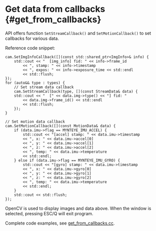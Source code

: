# Get data from callbacks {#get_from_callbacks}

API offers function ``SetStreamCallback()`` and ``SetMotionCallback()`` to set callbacks for various data.

Reference code snippet:

```
cam.SetImgInfoCallback([](const std::shared_ptr<ImgInfo>& info) {
    std::cout << "  [img_info] fid: " << info->frame_id
        << ", stamp: " << info->timestamp
        << ", expos: " << info->exposure_time << std::endl
        << std::flush;
});
for (auto&& type : types) {
    // Set stream data callback
    cam.SetStreamCallback(type, [](const StreamData& data) {
    std::cout << "  [" << data.img->type() << "] fid: "
        << data.img->frame_id() << std::endl
        << std::flush;
    });
}

// Set motion data callback
cam.SetMotionCallback([](const MotionData& data) {
    if (data.imu->flag == MYNTEYE_IMU_ACCEL) {
        std::cout << "[accel] stamp: " << data.imu->timestamp
        << ", x: " << data.imu->accel[0]
        << ", y: " << data.imu->accel[1]
        << ", z: " << data.imu->accel[2]
        << ", temp: " << data.imu->temperature
        << std::endl;
    } else if (data.imu->flag == MYNTEYE_IMU_GYRO) {
        std::cout << "[gyro] stamp: " << data.imu->timestamp
        << ", x: " << data.imu->gyro[0]
        << ", y: " << data.imu->gyro[1]
        << ", z: " << data.imu->gyro[2]
        << ", temp: " << data.imu->temperature
        << std::endl;
    }
    std::cout << std::flush;
});
```

OpenCV is used to display images and data above. When the window is selected, pressing ESC/Q will exit program.

Complete code examples, see [get_from_callbacks.cc](https://github.com/slightech/MYNT-EYE-D-SDK/blob/master/samples/src/get_from_callbacks.cc).
